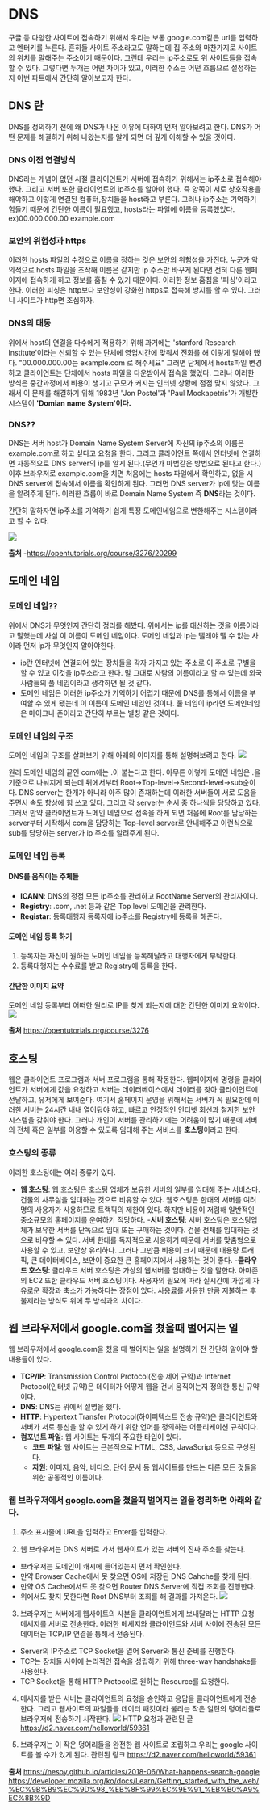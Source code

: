 # DNS
구글 등 다양한 사이트에 접속하기 위해서 우리는 보통 google.com같은 url를 입력하고 엔터키를 누른다.
흔히들 사이트 주소라고도 말하는데 집 주소와 마찬가지로 사이트의 위치를 말해주는 주소이기 때문이다.
그런데 우리는 ip주소로도 위 사이트들을 접속할 수 있다.
그렇다면 두개는 어떤 차이가 있고, 이러한 주소는 어떤 흐름으로 설정하는지 이번 파트에서 간단히 알아보고자 한다.

## DNS 란
DNS를 정의하기 전에 왜 DNS가 나온 이유에 대하여 먼저 알아보려고 한다.
DNS가 어떤 문제를 해결하기 위해 나왔는지를 알게 되면 더 깊게 이해할 수 있을 것이다.

### DNS 이전 연결방식
DNS라는 개념이 없던 시절 클라이언트가 서버에 접속하기 위해서는 ip주소로 접속해야 했다.
그리고 서버 또한 클라이언트의 ip주소를 알아야 했다.
즉 양쪽이 서로 상호작용을 해야하고 이렇게 연결된 컴퓨터,장치들을 host라고 부른다.
그러나 ip주소는 기억하기 힘들기 때문에 간단한 이름이 필요했고, hosts라는 파일에 이름을 등록했었다.
ex)00.000.000.00 example.com

### 보안의 위험성과 https
이러한 hosts 파일의 수정으로 이름을 정하는 것은 보안의 위험성을 가진다.
누군가 악의적으로 hosts 파일을 조작해 이름은 같지만 ip 주소만 바꾸게 된다면 전혀 다른 웹페이지에 접속하게 하고 정보를 훔칠 수 있기 때문이다.
이러한 정보 훔침을 '피싱'이라고 한다.
이러한 피싱은 http보다 보안성이 강화한 https로 접속해 방지를 할 수 있다.
그러니 사이트가 http면 조심하자.

### DNS의 태동
위에서 host의 연결을 다수에게 적용하기 위해 과거에는 'stanford Research Institute'이라는 신뢰할 수 있는 단체에 영업시간에 맞춰서 전화를 해 이렇게 말해야 했다.
"00.000.000.00는  example.com 로 해주세요"
그러면 단체에서 hosts파일 변경하고 클라이언트는 단체에서 hosts 파일을 다운받아서 접속을 했었다.
그러나 이러한 방식은 중간과정에서 비용이 생기고 규모가 커지는 인터넷 상황에 점점 맞지 않았다.
그래서 이 문제를 해결하기 위해 1983년 'Jon Postel'과 'Paul Mockapetris'가 개발한 시스템이 <strong>'Domian name System'이다.</strong>

### DNS??
DNS는 서버 host가 Domain Name System Server에 자신의 ip주소의 이름은 example.com로 하고 싶다고 요청을 한다.
그리고 클라이언트 쪽에서 인터넷에 연결하면 자동적으로 DNS server의 ip를 알게 된다.(무언가 마법같은 방법으로 된다고 한다.)
이후 브라우저로 example.com을 치면 처음에는 hosts 파일에서 확인하고, 없을 시 DNS server에 접속해서 이름을 확인하게 된다.
그러면 DNS server가 ip에 맞는 이름을 알려주게 된다.
이러한 흐름이 바로 Domain Name System 즉 <strong>DNS</strong>라는 것이다.

간단히 말하자면 ip주소를 기억하기 쉽게 특정 도메인네임으로 변한해주는 시스템이라고 할 수 있다.

![](https://s3-ap-northeast-2.amazonaws.com/opentutorials-user-file/module/3421/8340.jpeg)

**출처**
-https://opentutorials.org/course/3276/20299


## 도메인 네임

### 도메인 네임??
위에서 DNS가 무엇인지 간단히 정리를 해봤다.
위에서는 ip를 대신하는 것을 이름이라고 말했는데 사실 이 이름이 도메인 네임이다.
도메인 네임과 ip는 땔래야 땔 수 없는 사이라 먼저 ip가 무엇인지 알아야한다.
- ip란 인터넷에 연결되어 있는 장치들을 각자 가지고 있는 주소로 이 주소로 구별을 할 수 있고 이것을 ip주소라고 한다.
말 그대로 사람의 이름이라고 할 수 있는데 외국 사람들의 풀 네임이라고 생각하면 될 것 같다.
- 도메인 네임은 이러한 ip주소가 기억하기 어렵기 때문에 DNS를 통해서 이름을 부여할 수 있게 됐는데 이 이름이 도메인 네임인 것이다.
풀 네임이 ip라면 도메인네임은 마이크나 존이라고 간단히 부르는 별칭 같은 것이다.

### 도메인 네임의 구조
도메인 네임의 구조를 살펴보기 위해 아래의 이미지를 통해 설명해보려고 한다.
![](https://s3-ap-northeast-2.amazonaws.com/opentutorials-user-file/module/3421/8338.jpeg)

원래 도메인 네임의 끝인 com에는 .이 붙는다고 한다.
아무튼 이렇게 도메인 네임은 .을 기준으로 나눠지게 되는데 뒤에서부터 Root->Top-level->Second-level->sub순이다.
DNS server는 한개가 아니라 아주 많이 존재하는데 이러한 서버들이 서로 도움을 주면서 속도 향상에 힘 쓰고 있다.
그리고 각 server는 순서 중 하나씩을 담당하고 있다.
그래서 만약 클라이언트가 도메인 네임으로 접속을 하게 되면 처음에 Root를 담당하는 server부터 시작해서 com을 담당하는 Top-level server로 안내해주고 이런식으로 sub를 담당하는 server가 ip 주소를 알려주게 된다.

### 도메인 네임 등록
#### DNS를 움직이는 주체들
  - **ICANN**: DNS의 정점 모든 ip주소를 관리하고 RootName Server의 관리자이다.
  - **Registry**: .com, .net 등과 같은 Top level 도메인을 관리한다.
  - **Registar**: 등록대행자 등록자에 ip주소를 Registry에 등록을 해준다.

#### 도메인 네임 등록 하기
  1. 등록자는 자신이 원하는 도메인 네임을 등록해달라고 대행자에게 부탁한다.
  2. 등록대행자는 수수료를 받고 Registry에 등록을 한다.

#### 간단한 이미지 요약
도메인 네임 등록부터 어떠한 원리로 IP를 찾게 되는지에 대한 간단한 이미지 요약이다.
![](../image/DNS.png)

**출처**
https://opentutorials.org/course/3276

## 호스팅
웹은 클라이언트 프로그램과 서버 프로그램을 통해 작동한다.
웹페이지에 명령을 클라이언트가 서버에게 값을 요청하고 서버는 데이터베이스에서 데이터를 찾아 클라이언트에 전달하고,
유저에게 보여준다.
여기서 홈페이지 운영을 위해서는 서버가 꼭 필요한데 이러한 서버는 24시간 내내 열어둬야 하고, 빠르고 안정적인 인터넷 회선과
철저한 보안 시스템을 갖춰야 한다.
그러나 개인이 서버를 관리하기에는 어려움이 많기 때문에 서버의 전체 혹은 일부를 이용할 수 있도록 임대해 주는 서비스를 <strong>호스팅</strong>이라고 한다.

### 호스팅의 종류
이러한 호스팅에는 여러 종류가 있다.
- **웹 호스팅**: 웹 호스팅은 호스팅 업체가 보유한 서버의 일부를 임대해 주는 서비스다.
건물의 사무실을 임대하는 것으로 비유할 수 있다.
웹호스팅은 한대의 서버를 여려명의 사용자가 사용하므로 트랙픽의 제한이 있다.
하지만 비용이 저렴해 일반적인 중소규모의 홈페이지를 운여하기 적당하다.
-**서버 호스팅**: 서버 호스팅은 호스팅업체가 보유한 서버를 단독으로 임대 또는 구매하는 것이다.
건물 전체를 임대하는 것으로 비유할 수 있다.
서버 한대를 독자적으로 사용하기 때문에 서버를 맞춤형으로 사용할 수 있고, 보안상 유리하다.
그러나 그만큼 비용이 크기 때문에 대용량 트래픽, 큰 데이터베이스, 보안이 중요한 큰 홈페이지에서 사용하는 것이 좋다.
-**클라우드 호스팅**: 클라우드 서버 호스팅은 가상의 웹서버를 임대하는 것을 말한다.
아마존의 EC2 또한 클라우드 서버 호스팅이다.
사용자의 필요에 따라 실시간에 가깝게 자유로운 확장과 축소가 가능하다는 장점이 있다.
사용료를 사용한 만큼 지불하는 후불제라는 방식도 위에 두 방식과의 차이다.



## 웹 브라우저에서 google.com을 쳤을때 벌어지는 일
웹 브라우저에서 google.com을 쳤을 때 벌어지는 일을 설명하기 전 간단히 알아야 할 내용들이 있다.

- **TCP/IP**: Transmission Control Protocol(전송 제어 규약)과 Internet Protocol(인터넷 규약)은 데이터가 어떻게 웹을 건너 움직이는지 정의한 통신 규약이다.
- **DNS**: DNS는 위에서 설명을 했다.
- **HTTP**: Hypertext Transfer Protocol(하이퍼텍스트 전송 규약)은 클라이언트와 서버가 서로 통신을 할 수 있게 하기 위한 언어를 정의하는 어플리케이션 규칙이다.
- **컴포넌트 파일**: 웹 사이트는 두개의 주요한 타입이 있다.
  - **코드 파일**: 웹 사이트는 근본적으로 HTML, CSS, JavaScript 등으로 구성된다.
  - **자원**: 이미지, 음악, 비디오, 단어 문서 등 웹사이트를 만드는 다른 모든 것들을 위한 공동적인 이름이다.

### 웹 브라우저에서 google.com을 쳤을때 벌어지는 일을 정리하면 아래와 같다.

1. 주소 표시줄에 URL을 입력하고 Enter를 입력한다.

2. 웹 브라우저는 DNS 서버로 가서 웹사이트가 있는 서버의 진짜 주소를 찾는다.
  - 브라우저는 도메인이 캐시에 들어있는지 먼저 확인한다.
  - 만약 Browser Cache에서 못 찾으면 OS에 저장된 DNS Cahche를 찾게 된다.
  - 만약 OS Cache에서도 못 찾으면 Router DNS Server에 직접 조회를 진행한다.
  - 위에서도 찾지 못한다면 Root DNS부터 조회를 해 결과를 가져온다.
  ![](https://nesoy.github.io/assets/posts/20180617/4.png)

3. 브라우저는 서버에게 웹사이트의 사본을 클라이언트에게 보내달라는 HTTP 요청 메세지를 서버로 전송한다.
이러한 메세지와 클라이언트와 서버 사이에 전송된 모든 데이터는 TCP/IP 연결을 통해서 전송된다.
  - Server의 IP주소로 TCP Socket을 열어 Server와 통신 준비를 진행한다.
  - TCP는 장치들 사이에 논리적인 접속을 성립하기 위해 three-way handshake를 사용한다.
  - TCP Socket을 통해 HTTP Protocol로 원하는 Resource를 요청한다.
  
4. 메세지를 받은 서버는 클라이언트의 요청을 승인하고 응답을 클라이언트에게 전송한다.
그리고 웹사이트의 파일들을 데이터 패킷이라 불리는 작은 일련의 덩어리들로 브라우저에 전송하기 시작한다.
  ![](https://mdn.mozillademos.org/files/8973/Client-server.jpg)
HTTP 요청과 관련된 글 https://d2.naver.com/helloworld/59361
  

5. 브라우저는 이 작은 덩어리들을 완전한 웹 사이트로 조립하고 우리는 google 사이트를 볼 수가 있게 된다.
  관련된 링크 https://d2.naver.com/helloworld/59361


**출처**
https://nesoy.github.io/articles/2018-06/What-happens-search-google
https://developer.mozilla.org/ko/docs/Learn/Getting_started_with_the_web/%EC%9B%B9%EC%9D%98_%EB%8F%99%EC%9E%91_%EB%B0%A9%EC%8B%9D